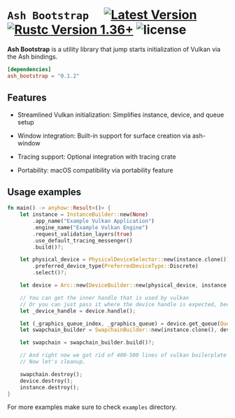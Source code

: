 # `Ash Bootstrap`&emsp; [![Latest Version]][crates.io] [![Rustc Version 1.36+]][rustc] ![license]

[Latest Version]: https://img.shields.io/crates/v/ash_bootstrap.svg
[crates.io]: https://crates.io/crates/ash\_bootstrap
[Rustc Version 1.36+]: https://img.shields.io/badge/rustc-1.85+-lightgray.svg
[rustc]: https://blog.rust-lang.org/2025/02/20/Rust-1.85.0/
[license]: https://img.shields.io/badge/license-Apache--2.0_OR_MIT-blue

**Ash Bootstrap** is a utility library that jump starts initialization of Vulkan via the Ash bindings.

```toml
[dependencies]
ash_bootstrap = "0.1.2"
```


## Features
- Streamlined Vulkan initialization: Simplifies instance, device, and queue setup

- Window integration: Built-in support for surface creation via ash-window

- Tracing support: Optional integration with tracing crate

- Portability: macOS compatibility via portability feature

## Usage examples
```rust
fn main() -> anyhow::Result<()> {
    let instance = InstanceBuilder::new(None)
        .app_name("Example Vulkan Application")
        .engine_name("Example Vulkan Engine")
        .request_validation_layers(true)
        .use_default_tracing_messenger()
        .build()?;

    let physical_device = PhysicalDeviceSelector::new(instance.clone())
        .preferred_device_type(PreferredDeviceType::Discrete)
        .select()?;

    let device = Arc::new(DeviceBuilder::new(physical_device, instance.clone()).build()?);

    // You can get the inner handle that is used by vulkan
    // Or you can just pass it where the device handle is expected, because it implements AsRef.
    let _device_handle = device.handle();

    let (_graphics_queue_index, _graphics_queue) = device.get_queue(QueueType::Graphics)?;
    let swapchain_builder = SwapchainBuilder::new(instance.clone(), device.clone());

    let swapchain = swapchain_builder.build()?;

    // And right now we got rid of 400-500 lines of vulkan boilerplate just like that.
    // Now let's cleanup.

    swapchain.destroy();
    device.destroy();
    instance.destroy();
}
```

For more examples make sure to check `examples` directory.

